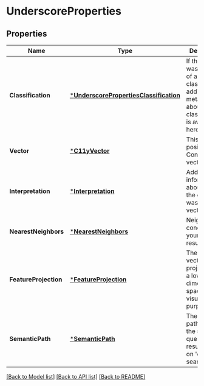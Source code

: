 # UnderscoreProperties

## Properties
Name | Type | Description | Notes
------------ | ------------- | ------------- | -------------
**Classification** | [***UnderscorePropertiesClassification**](UnderscorePropertiesClassification.md) | If this object was subject of a classificiation, additional meta info about this classification is available here | [optional] [default to null]
**Vector** | [***C11yVector**](C11yVector.md) | This object&#39;s position in the Contextionary vector space | [optional] [default to null]
**Interpretation** | [***Interpretation**](Interpretation.md) | Additional information about how the object was vectorized | [optional] [default to null]
**NearestNeighbors** | [***NearestNeighbors**](NearestNeighbors.md) | Neighboring concepts of your search results | [optional] [default to null]
**FeatureProjection** | [***FeatureProjection**](FeatureProjection.md) | The concepts vector projected into a lower dimensional space (for visualization purposes) | [optional] [default to null]
**SemanticPath** | [***SemanticPath**](SemanticPath.md) | The semantic path between the search query and the result. Only on &#39;explore&#39; searches | [optional] [default to null]

[[Back to Model list]](../README.md#documentation-for-models) [[Back to API list]](../README.md#documentation-for-api-endpoints) [[Back to README]](../README.md)


